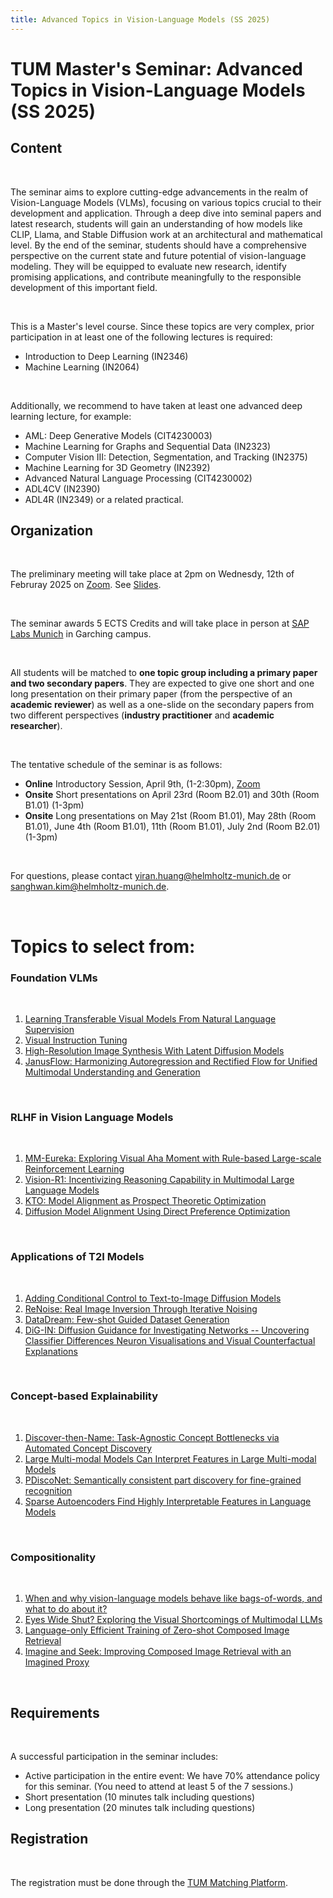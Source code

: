 ```yaml
---
title: Advanced Topics in Vision-Language Models (SS 2025)
---
```

# TUM Master's Seminar: Advanced Topics in Vision-Language Models (SS 2025)

## Content

</br>

The seminar aims to explore cutting-edge advancements in the realm of Vision-Language Models (VLMs), focusing on various topics crucial to their development and application. Through a deep dive into seminal papers and latest research, students will gain an understanding of how models like CLIP, Llama, and Stable Diffusion work at an architectural and mathematical level. By the end of the seminar, students should have a comprehensive perspective on the current state and future potential of vision-language modeling. They will be equipped to evaluate new research, identify promising applications, and contribute meaningfully to the responsible development of this important field.

</br>

This is a Master's level course. Since these topics are very complex, prior participation in at least one of the following lectures is required:
- Introduction to Deep Learning (IN2346)
- Machine Learning (IN2064)

</br>

Additionally, we recommend to have taken at least one advanced deep learning lecture, for example:
- AML: Deep Generative Models (CIT4230003)
- Machine Learning for Graphs and Sequential Data (IN2323)
- Computer Vision III: Detection, Segmentation, and Tracking (IN2375)
- Machine Learning for 3D Geometry (IN2392)
- Advanced Natural Language Processing (CIT4230002)
- ADL4CV (IN2390)
- ADL4R (IN2349)
or a related practical.

## Organization

</br>

The preliminary meeting will take place at 2pm on Wednesdy, 12th of Februray 2025 on [Zoom](https://tum-conf.zoom-x.de/j/8713460070?pwd=SEd6a2QycjF0VnMzOGVDOXpuNzkwQT09). See [Slides](https://drive.google.com/file/d/1INDmalibspXghQrTBPgGS65rygeZ9sjJ/view?usp=drive_link).

</br>

The seminar awards 5 ECTS Credits and will take place in person at [SAP Labs Munich](https://www.google.com/maps/place/SAP+Labs+Munich+(MUE03)/@48.2637921,11.6667211,15.71z/data=!4m6!3m5!1s0x479e73ae34549fab:0xcf849163c0750852!8m2!3d48.2641469!4d11.6610809!16s%2Fg%2F11s93pl1ct?entry=ttu&g_ep=EgoyMDI1MDMwMi4wIKXMDSoJLDEwMjExNDUzSAFQAw%3D%3D) in Garching campus.

</br>

All students will be matched to __one topic group including a primary paper and two secondary papers__. They are expected to give one short and one long presentation on their primary paper (from the perspective of an __academic reviewer__) as well as a one-slide on the secondary papers from two different perspectives (__industry practitioner__ and __academic researcher__).

</br>

The tentative schedule of the seminar is as follows:
- __Online__ Introductory Session, April 9th, (1-2:30pm), [Zoom](https://tum-conf.zoom-x.de/j/64655141614?pwd=3iLEwrAUhs369HEbTS3waR1mdbv5Ws.1)
- __Onsite__ Short presentations on April 23rd (Room B2.01) and 30th (Room B1.01) (1-3pm)
- __Onsite__ Long presentations on May 21st (Room B1.01), May 28th (Room B1.01), June 4th (Room B1.01), 11th (Room B1.01), July 2nd (Room B2.01) (1-3pm)

</br>

For questions, please contact yiran.huang@helmholtz-munich.de or sanghwan.kim@helmholtz-munich.de.

</br>

# Topics to select from:

### Foundation VLMs

</br>

1. [Learning Transferable Visual Models From Natural Language Supervision](https://arxiv.org/abs/2103.00020)
2. [Visual Instruction Tuning](https://arxiv.org/abs/2304.08485)
3. [High-Resolution Image Synthesis With Latent Diffusion Models](https://arxiv.org/abs/2112.10752)
4. [JanusFlow: Harmonizing Autoregression and Rectified Flow for Unified Multimodal Understanding and Generation](https://arxiv.org/abs/2411.07975)

</br>

### RLHF in Vision Language Models

</br>

1. [MM-Eureka: Exploring Visual Aha Moment with Rule-based Large-scale Reinforcement Learning](https://arxiv.org/abs/2503.07365)
2. [Vision-R1: Incentivizing Reasoning Capability in Multimodal Large Language Models](https://arxiv.org/abs/2503.06749)
3. [KTO: Model Alignment as Prospect Theoretic Optimization](https://arxiv.org/abs/2402.01306)
4. [Diffusion Model Alignment Using Direct Preference Optimization](https://arxiv.org/abs/2311.12908)

</br>

### Applications of T2I Models

</br>

1. [Adding Conditional Control to Text-to-Image Diffusion Models](https://arxiv.org/abs/2302.05543)
2. [ReNoise: Real Image Inversion Through Iterative Noising](https://arxiv.org/abs/2403.14602)
3. [DataDream: Few-shot Guided Dataset Generation](https://arxiv.org/abs/2407.10910)
4. [DiG-IN: Diffusion Guidance for Investigating Networks -- Uncovering Classifier Differences Neuron Visualisations and Visual Counterfactual Explanations](https://arxiv.org/abs/2311.17833)

</br>

### Concept-based Explainability 

</br>

1. [Discover-then-Name: Task-Agnostic Concept Bottlenecks via Automated Concept Discovery](https://arxiv.org/abs/2407.14499)
2. [Large Multi-modal Models Can Interpret Features in Large Multi-modal Models](https://arxiv.org/abs/2411.14982)
3. [PDiscoNet: Semantically consistent part discovery for fine-grained recognition](https://arxiv.org/abs/2309.03173)
4. [Sparse Autoencoders Find Highly Interpretable Features in Language Models ](https://arxiv.org/abs/2309.08600)
</br>

### Compositionality

</br>

1. [When and why vision-language models behave like bags-of-words, and what to do about it?](https://arxiv.org/abs/2210.01936)
2. [Eyes Wide Shut? Exploring the Visual Shortcomings of Multimodal LLMs](https://arxiv.org/abs/2401.06209)
3. [Language-only Efficient Training of Zero-shot Composed Image Retrieval](https://arxiv.org/abs/2312.01998)
4. [Imagine and Seek: Improving Composed Image Retrieval with an Imagined Proxy](https://arxiv.org/abs/2411.16752)


</br>

## Requirements

</br>

A successful participation in the seminar includes:
- Active participation in the entire event: We have 70% attendance policy for this seminar. (You need to attend at least 5 of the 7 sessions.)
- Short presentation (10 minutes talk including questions)
- Long presentation (20 minutes talk including questions)

## Registration

</br>

The registration must be done through the [TUM Matching Platform](https://matching.in.tum.de/).
